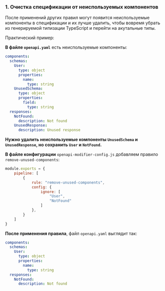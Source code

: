 <a name="custom_anchor_motivation_1"></a>
### 1. Очистка спецификации от неиспользуемых компонентов

После применений других правил могут появится неиспользуемые компоненты в спецификации и их лучше удалить, чтобы вовремя убрать из генерируемой типизации TypeScript и перейти на акутальные типы.

Практический пример:

**В файле `openapi.yaml`** есть неиспользуемые компоненты:

```yaml
components:
  schemas:
    User:
      type: object
      properties:
        name:
          type: string
    UnusedSchema:
      type: object
      properties:
        field:
          type: string
  responses:
    NotFound:
      description: Not found
    UnusedResponse:
      description: Unused response
```

**Нужно удалить неиспользуемые компоненты `UnusedSchema` и `UnusedResponse`, но сохранить `User` и `NotFound`.**

**В файле конфигурации** `openapi-modifier-config.js` добавляем правило `remove-unused-components`:

```js
module.exports = {
    pipeline: [
        {
            rule: "remove-unused-components",
            config: {
                ignore: [
                    "User",
                    "NotFound"
                ]
            },
        }
    ]
}
```

**После применения правила**, файл `openapi.yaml` выглядит так:

```yaml
components:
  schemas:
    User:
      type: object
      properties:
        name:
          type: string
  responses:
    NotFound:
      description: Not found
```
